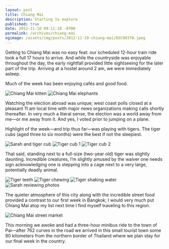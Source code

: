```yaml
---
layout: post
title: Chiang Mai
description: Starting to explore
published: true
date: 2012-11-10 09:11:18 -0700
permalink: /archives/chiang-mai
ogimage: /assets/img/posts/2012-11-10-chiang-mai/DSC00370.jpeg
---
```

Getting to Chiang Mai was no easy feat: our scheduled 12-hour train ride took a full 17 hours to arrive. And while the countryside was enjoyable throughout the day, the early nightfall provided little sightseeing for the later part of the trip. Arriving at a hostel around 2 am, we were immediately asleep.

Much of the week has been enjoying cafés and good food.

![Chiang Mai kitten][1]
![Chiang Mai elephants][2]

Watching the election abroad was unique; west coast polls closed at a pleasant 11 am local time with major news organizations making calls shortly thereafter. In very much a literal sense, the election was a world away from me—or me away from it. And yes, I voted prior to jumping on a plane.

Highlight of the week—and trip thus far—was playing with tigers. The tiger cubs (aged three to six months) were the best if not the sleepiest.

![Sarah and tiger cub][3]
![Tiger cub 1][4]
![Tiger cub 2][5]

That said, standing next to a full-size (two-year old) tiger was slightly daunting. Incredible creatures, I’m slightly amused by the waiver one needs sign acknowledging one is stepping into a cage next to a very large, potentially deadly animal.

![Tiger teeth][6]
![Tiger chewing][7]
![Tiger shaking water][8]
![Sarah reviewing photos][9]

The quieter atmosphere of this city along with the incredible street food provided a contrast to our first week in Bangkok; I would very much put Chiang Mai atop my list next time I find myself traveling to this region.

![Chiang Mai street market][10]

This morning we awoke and had a three-hour minibus ride to the town of Pai—after 762 curves in the road we arrived in this small tourist town some 80 kilometers from the northern border of Thailand where we plan stay for our final week in the country.

[1]: /assets/img/posts/2012-11-10-chiang-mai/DSC00295.jpeg
[2]: /assets/img/posts/2012-11-10-chiang-mai/DSC00317.jpeg
[3]: /assets/img/posts/2012-11-10-chiang-mai/DSC00362.jpeg
[4]: /assets/img/posts/2012-11-10-chiang-mai/DSC00370.jpeg
[5]: /assets/img/posts/2012-11-10-chiang-mai/DSC00447.jpeg
[6]: /assets/img/posts/2012-11-10-chiang-mai/DSC00609.jpeg
[7]: /assets/img/posts/2012-11-10-chiang-mai/DSC00610.jpeg
[8]: /assets/img/posts/2012-11-10-chiang-mai/DSC00616.jpeg
[9]: /assets/img/posts/2012-11-10-chiang-mai/DSC00620.jpeg
[10]: /assets/img/posts/2012-11-10-chiang-mai/DSC00622.jpeg